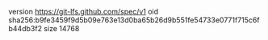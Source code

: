 version https://git-lfs.github.com/spec/v1
oid sha256:b9fe3459f9d5b09e763e13d0ba65b26d9b551fe54733e0771f715c6fb44db3f2
size 14768
